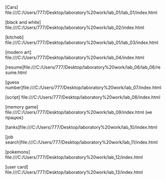 [Cars] file:///C:/Users/777/Desktop/laboratory%20work/lab_01/lab_01/index.html

[black and white] file:///C:/Users/777/Desktop/laboratory%20work/lab_02/index.html

[kitcheb] file:///C:/Users/777/Desktop/laboratory%20work/lab_01/lab_03/index.html

[modern art] file:///C:/Users/777/Desktop/laboratory%20work/lab_04/index.html


[resume]file:///C:/Users/777/Desktop/laboratory%20work/lab_06/lab_06/resume.html

[guess number]file:///C:/Users/777/Desktop/laboratory%20work/lab_07/index.html

[script] file:///C:/Users/777/Desktop/laboratory%20work/lab_08/index.html

[memory game] file:///C:/Users/777/Desktop/laboratory%20work/lab_09/index.html (не працює)

[tanks]file:///C:/Users/777/Desktop/laboratory%20work/lab_10/index.html

[job search]file:///C:/Users/777/Desktop/laboratory%20work/lab_11/index.html

[pokemons] file:///C:/Users/777/Desktop/laboratory%20work/lab_12/index.html

[user card] file:///C:/Users/777/Desktop/laboratory%20work/lab_13/index.html
